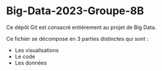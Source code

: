 # Big-Data-2023-Groupe-8B
Ce dépôt Git est consacré entièrement au projet de Big Data.

Ce fichier se décompose en 3 parties distinctes qui sont :

- Les visualisations
- Le code
- Les données

